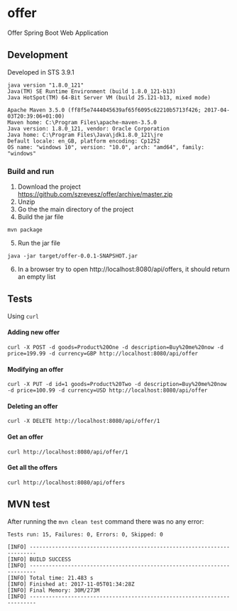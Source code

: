 # offer
Offer Spring Boot Web Application

## Development
Developed in STS 3.9.1
```$ java -version
java version "1.8.0_121"
Java(TM) SE Runtime Environment (build 1.8.0_121-b13)
Java HotSpot(TM) 64-Bit Server VM (build 25.121-b13, mixed mode)
```
```$ mvn -v
Apache Maven 3.5.0 (ff8f5e7444045639af65f6095c62210b5713f426; 2017-04-03T20:39:06+01:00)
Maven home: C:\Program Files\apache-maven-3.5.0
Java version: 1.8.0_121, vendor: Oracle Corporation
Java home: C:\Program Files\Java\jdk1.8.0_121\jre
Default locale: en_GB, platform encoding: Cp1252
OS name: "windows 10", version: "10.0", arch: "amd64", family: "windows"
```

### Build and run
1. Download the project https://github.com/szrevesz/offer/archive/master.zip
2. Unzip
3. Go the the main directory of the project
4. Build the jar file
```
mvn package
```
5. Run the jar file
```
java -jar target/offer-0.0.1-SNAPSHOT.jar
```
6. In a browser try to open http://localhost:8080/api/offers, it should return an empty list

## Tests
Using `curl`

#### Adding new offer
```curl -X POST -d goods=Product%20One -d description=Buy%20me%20now -d price=199.99 -d currency=GBP http://localhost:8080/api/offer```

#### Modifying an offer
```curl -X PUT -d id=1 goods=Product%20Two -d description=Buy%20me%20now -d price=100.99 -d currency=USD http://localhost:8080/api/offer```

#### Deleting an offer
```curl -X DELETE http://localhost:8080/api/offer/1```

#### Get an offer
```curl http://localhost:8080/api/offer/1```

#### Get all the offers
```curl http://localhost:8080/api/offers```

## MVN test
After running the `mvn clean test` command there was no any error:
```
Tests run: 15, Failures: 0, Errors: 0, Skipped: 0

[INFO] ------------------------------------------------------------------------
[INFO] BUILD SUCCESS
[INFO] ------------------------------------------------------------------------
[INFO] Total time: 21.483 s
[INFO] Finished at: 2017-11-05T01:34:28Z
[INFO] Final Memory: 30M/273M
[INFO] ------------------------------------------------------------------------
```
